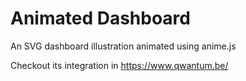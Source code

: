 # Animated Dashboard

An SVG dashboard illustration animated using anime.js

Checkout its integration in https://www.qwantum.be/
